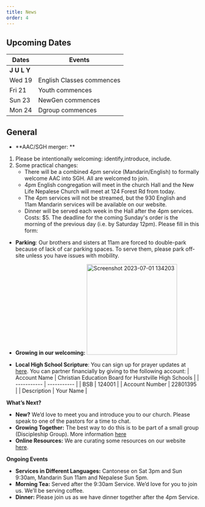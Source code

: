 ```yaml
---
title: News
order: 4
---
```


## Upcoming Dates

| Dates | Events |
| ----------- | ----------- | 
| **J U L Y**  |  | 
|  Wed 19 | English Classes commences |
|  Fri 21 | Youth commences |
|  Sun 23 | NewGen commences |
|  Mon 24 | Dgroup commences |


## General
- **AAC/SGH merger: **
1. Please be intentionally welcoming: identify,introduce, include. 
2. Some practical changes: 
    - There will be a combined 4pm service (Mandarin/English) to formally welcome AAC into SGH. All are welcomed to join.
    - 4pm English congregation will meet in the church Hall and the New Life Nepalese Church will meet at 124 Forest Rd from today.
    - The 4pm services will not be streamed, but the 930 English and 11am Mandarin services will be available on our website.
    - Dinner will be served each week in the Hall after the 4pm services. Costs: $5. The deadline for the coming Sunday's order is the morning of the previous day (i.e. by Saturday 12pm). Please fill in this form: 
- **Parking**: Our brothers and sisters at 11am are forced to double-park because of lack of car parking spaces. To serve them, please park off-site unless you have issues with mobility.  

- **Growing in our welcoming:**
  <img width="236" alt="Screenshot 2023-07-01 134203" src="https://github.com/stgeorgeshurstville/bulletin/assets/119166299/b540ac1c-0ba4-481e-90a5-5464939f7e4c">

- **Local High School Scripture**: You can sign up for prayer updates at [here](https://www.hurstvillesre.com/become-a-supporter). You can partner financially by giving to the following account: 
| Account Name | Christian Education Board for Hurstville High Schools |
| ----------- | ----------- | 
| BSB | 124001 |
| Account Number | 22801395 |
| Description | Your Name |



**What’s Next?** 
- **New?** We’d love to meet you and introduce you to our church. Please speak to one of the pastors for a time to chat. 
- **Growing Together:** The best way to do this is to be part of a small group (Discipleship Group). More information [here](https://stgeorgeshurstville.org.au/discipleship-groups)
- **Online Resources:** We are curating some resources on our website [here](https://stgeorgeshurstville.org.au/lets-talk-about-christianity).  

**Ongoing Events** 
- **Services in Different Languages:** Cantonese on Sat 3pm and Sun 9:30am, Mandarin Sun 11am and Nepalese Sun 5pm. 
- **Morning Tea:**  Served after the 9:30am Service. We’d love for you to join us. We’ll be serving coffee.
- **Dinner:** Please join us as we have dinner together after the 4pm Service.  

